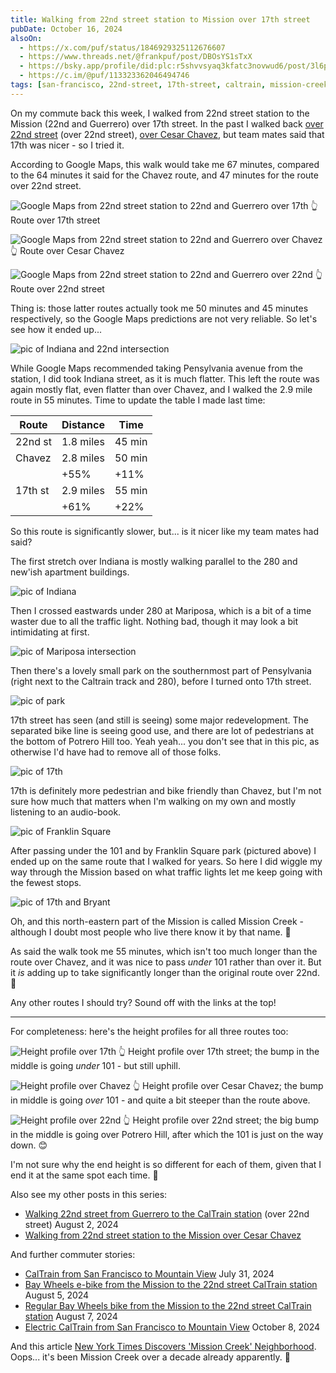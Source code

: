 ```yaml
---
title: Walking from 22nd street station to Mission over 17th street
pubDate: October 16, 2024
alsoOn:
  - https://x.com/puf/status/1846929325112676607
  - https://www.threads.net/@frankpuf/post/DBOsYS1sTxX
  - https://bsky.app/profile/did:plc:r5shvvsyaq3kfatc3novwud6/post/3l6ppu2qrn32h
  - https://c.im/@puf/113323362046494746
tags: [san-francisco, 22nd-street, 17th-street, caltrain, mission-creek]
---
```

On my commute back this week, I walked from 22nd street station to the Mission (22nd and Guerrero) over 17th street. In the past I walked back [over 22nd street](/socials/2024-08-02-walking-22nd-street-from-guerrero-to-the-caltrain-station) (over 22nd street), [over Cesar Chavez](/socials/2024-08-14-walking-from-22nd-street-station-to-the-mission-over-cesar-chavez), but team mates said that 17th was nicer - so I tried it.

According to Google Maps, this walk would take me 67 minutes, compared to the 64 minutes it said for the Chavez route, and 47 minutes for the route over 22nd street.

![Google Maps from 22nd street station to 22nd and Guerrero over 17th](https://i.imgur.com/aMje7Ej.png)
👆 Route over 17th street

![Google Maps from 22nd street station to 22nd and Guerrero over Chavez](https://i.imgur.com/J7WCmyS.png)
👆 Route over Cesar Chavez

![Google Maps from 22nd street station to 22nd and Guerrero over 22nd](https://i.imgur.com/YgH1JME.png)
👆 Route over 22nd street

Thing is: those latter routes actually took me 50 minutes and 45 minutes respectively, so the Google Maps predictions are not very reliable. So let's see how it ended up...

![pic of Indiana and 22nd intersection](https://i.imgur.com/19ldxHB.png)

While Google Maps recommended taking Pensylvania avenue from the station, I did took Indiana street, as it is much flatter. This left the route was again mostly flat, even flatter than over Chavez, and I walked the 2.9 mile route in 55 minutes. Time to update the table I made last time:

| Route    | Distance | Time   |
| -------- | -------- | ------ |
| 22nd st  | 1.8 miles| 45 min |
| Chavez   | 2.8 miles| 50 min |
|          |  +55%    | +11%   |
| 17th st  | 2.9 miles| 55 min |
|          |  +61%    | +22%   |

So this route is significantly slower, but... is it nicer like my team mates had said?

The first stretch over Indiana is mostly walking parallel to the 280 and new'ish apartment buildings. 

![pic of Indiana](https://i.imgur.com/P5QSw0V.jpeg)

Then I crossed eastwards under 280 at Mariposa, which is a bit of a time waster due to all the traffic light. Nothing bad, though it may look a bit intimidating at first.

![pic of Mariposa intersection](https://i.imgur.com/hiNGDUO.png)

Then there's a lovely small park on the southernmost part of Pensylvania (right next to the Caltrain track and 280), before I turned onto 17th street.

![pic of park](https://i.imgur.com/hJvkiNl.jpeg)

17th street has seen (and still is seeing) some major redevelopment. The separated bike line is seeing good use, and there are lot of pedestrians at the bottom of Potrero Hill too. Yeah yeah... you don't see that in this pic, as otherwise I'd have had to remove all of those folks.

![pic of 17th](https://i.imgur.com/ia1w1RK.jpeg)

17th is definitely more pedestrian and bike friendly than Chavez, but I'm not sure how much that matters when I'm walking on my own and mostly listening to an audio-book.

![pic of Franklin Square](https://i.imgur.com/B6n1PO0.jpeg)

After passing under the 101 and by Franklin Square park (pictured above) I ended up on the same route that I walked for years. So here I did wiggle my way through the Mission based on what traffic lights let me keep going with the fewest stops.

![pic of 17th and Bryant](https://i.imgur.com/jRtEpfD.png)

Oh, and this north-eastern part of the Mission is called Mission Creek - although I doubt most people who live there know it by that name. 🤷

As said the walk took me 55 minutes, which isn't too much longer than the route over Chavez, and it was nice to pass *under* 101 rather than over it. But it *is* adding up to take significantly longer than the original route over 22nd. 🤔

Any other routes I should try? Sound off with the links at the top!

---

For completeness: here's the height profiles for all three routes too:

![Height profile over 17th](https://i.imgur.com/rLxgecD.png)
👆 Height profile over 17th street; the bump in the middle is going *under* 101 - but still uphill.

![Height profile over Chavez](https://i.imgur.com/ulCN71i.png)
👆 Height profile over Cesar Chavez; the bump in middle is going *over* 101 - and quite a bit steeper than the route above.

![Height profile over 22nd](https://i.imgur.com/Uy6M2d9.png)
👆 Height profile over 22nd street; the big bump in the middle is going over Potrero Hill, after which the 101 is just on the way down. 😊

I'm not sure why the end height is so different for each of them, given that I end it at the same spot each time. 🤷

Also see my other posts in this series:

* [Walking 22nd street from Guerrero to the CalTrain station](/socials/2024-08-02-walking-22nd-street-from-guerrero-to-the-caltrain-station) (over 22nd street) August 2, 2024
* [Walking from 22nd street station to the Mission over Cesar Chavez](/socials/2024-08-14-walking-from-22nd-street-station-to-the-mission-over-cesar-chavez)

And further commuter stories:

* [CalTrain from San Francisco to Mountain View](/socials/2024-07-31-caltrain-from-san-francisco-to-mountain-view) July 31, 2024
* [Bay Wheels e-bike from the Mission to the 22nd street CalTrain station](/socials/2024-08-06-bay-wheels-from-the-mission-to-the-22nd-street-caltrain-station) August 5, 2024
* [Regular Bay Wheels bike from the Mission to the 22nd street CalTrain station](/socials/2024-08-07-regular-bike-from-the-mission-to-the-22nd-street-caltrain-station) August 7, 2024
* [Electric CalTrain from San Francisco to Mountain View](/socials/2024-10-08-electric-caltrain-from-san-francisco-to-mountain-view) October 8, 2024

And this article [New York Times Discovers 'Mission Creek' Neighborhood](https://sfist.com/2014/04/09/the_new_york_times_creates_mission/). Oops... it's been Mission Creek over a decade already apparently. 🙊
